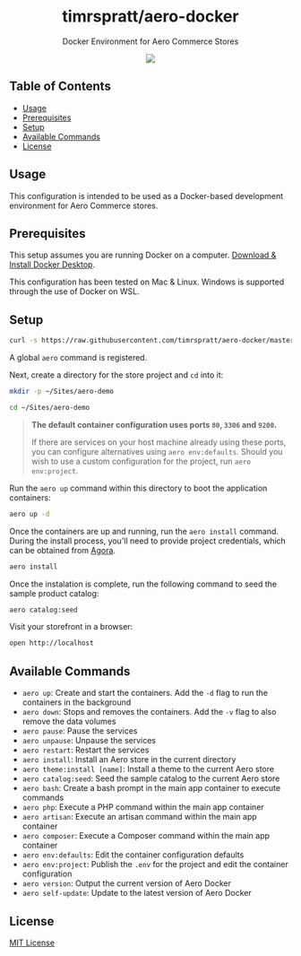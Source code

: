 <h1 align="center">timrspratt/aero-docker</h1>

<div align="center">
  <p>Docker Environment for Aero Commerce Stores</p>
  <a href="https://opensource.org/licenses/MIT" target="_blank"><img src="https://img.shields.io/badge/license-MIT-blue.svg" /></a>
</div>

## Table of Contents

- [Usage](#usage)
- [Prerequisites](#prerequisites)
- [Setup](#setup)
- [Available Commands](#available-commands)
- [License](#license)

## Usage

This configuration is intended to be used as a Docker-based development environment for Aero Commerce stores.

## Prerequisites

This setup assumes you are running Docker on a computer. [Download & Install Docker Desktop](https://www.docker.com/products/docker-desktop).

This configuration has been tested on Mac & Linux. Windows is supported through the use of Docker on WSL.

## Setup

```bash
curl -s https://raw.githubusercontent.com/timrspratt/aero-docker/master/install.sh | bash
```

A global `aero` command is registered.

Next, create a directory for the store project and `cd` into it:

```bash
mkdir -p ~/Sites/aero-demo
```

```bash
cd ~/Sites/aero-demo
```

> **The default container configuration uses ports `80`, `3306` and `9200`.**
> 
> If there are services on your host machine already using these ports, you can configure alternatives using `aero env:defaults`.
> Should you wish to use a custom configuration for the project, run `aero env:project`.

Run the `aero up` command within this directory to boot the application containers:

```bash
aero up -d
```

Once the containers are up and running, run the `aero install` command.
During the install process, you'll need to provide project credentials, which can be obtained from
[Agora](https://agora.aerocommerce.com/projects).

```bash
aero install
```

Once the instalation is complete, run the following command to seed the sample product catalog:

```bash
aero catalog:seed
```

Visit your storefront in a browser:

```bash
open http://localhost
```

## Available Commands

- `aero up`: Create and start the containers. Add the `-d` flag to run the containers in the background
- `aero down`: Stops and removes the containers. Add the `-v` flag to also remove the data volumes
- `aero pause`: Pause the services
- `aero unpause`: Unpause the services
- `aero restart`: Restart the services
- `aero install`: Install an Aero store in the current directory
- `aero theme:install [name]`: Install a theme to the current Aero store
- `aero catalog:seed`: Seed the sample catalog to the current Aero store
- `aero bash`: Create a bash prompt in the main app container to execute commands
- `aero php`: Execute a PHP command within the main app container
- `aero artisan`: Execute an artisan command within the main app container
- `aero composer`: Execute a Composer command within the main app container
- `aero env:defaults`: Edit the container configuration defaults
- `aero env:project`: Publish the `.env` for the project and edit the container configuration
- `aero version`: Output the current version of Aero Docker
- `aero self-update`: Update to the latest version of Aero Docker

## License

[MIT License](https://opensource.org/licenses/MIT)
